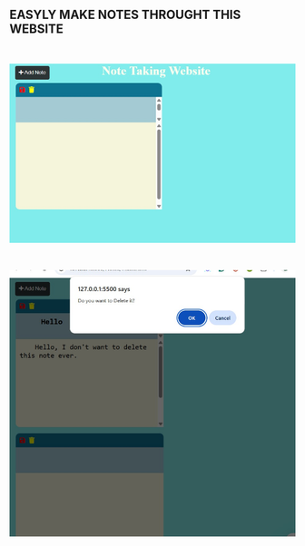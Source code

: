 ## EASYLY MAKE NOTES THROUGHT THIS WEBSITE

<br>

![Home page Include notes Title, discription, Save and delete option](https://github.com/tarungarg18/Notes-Website/blob/main/Home.jpg)

<br>

![Pop up page for confirmation](pop_up_page.jpg)
